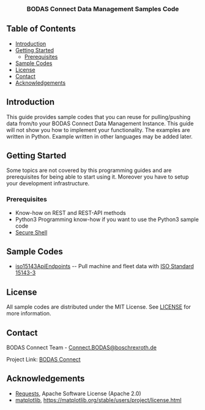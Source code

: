 <br />
<p align="center">
  
  <h3 align="center">BODAS Connect Data Management Samples Code</h3>

</p>



<!-- TABLE OF CONTENTS -->
## Table of Contents

* [Introduction](#introduction)
* [Getting Started](#getting-started)
  * [Prerequisites](#prerequisites)
* [Sample Codes](#sample-codes)
* [License](#license)
* [Contact](#contact)
* [Acknowledgements](#acknowledgements)



<!-- ABOUT THE PROJECT -->
## Introduction

This guide provides sample codes that you can reuse for pulling/pushing data from/to your BODAS Connect Data Management Instance. This guide will not show you how to implement your functionality. The examples are written in Python. Example written in other languages may be added later.


<!-- GETTING STARTED -->
## Getting Started

Some topics are not covered by this programming guides and are prerequisites for being able to start using it. Moreover you have to setup your development infrastructure.

### Prerequisites

* Know-how on REST and REST-API methods
* Python3 Programming know-how if you want to use the Python3 sample code
* [Secure Shell](https://en.wikipedia.org/wiki/Secure_Shell)

## Sample Codes

* [iso15143ApiEndpoints](#) -- Pull machine and fleet data with [ISO Standard 15143-3](https://www.iso.org/standard/67556.html)

<!-- LICENSE -->
## License

All sample codes are distributed under the MIT License. See [LICENSE](https://opensource.org/license/mit/) for more information.


<!-- CONTACT -->
## Contact

BODAS Connect Team - Connect.BODAS@boschrexroth.de

Project Link: [BODAS Connect](https://store.boschrexroth.com/Mobilelektronik-und-Telematik/BODAS-Connect?cclcl=en_DE)

<!-- ACKNOWLEDGEMENTS -->
## Acknowledgements
* [Requests](https://pypi.org/project/requests/), Apache Software License (Apache 2.0)
* [matplotlib](https://matplotlib.org/), https://matplotlib.org/stable/users/project/license.html
